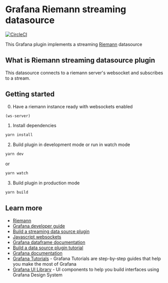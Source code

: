 # Grafana Riemann streaming datasource

[![CircleCI](https://circleci.com/gh/faxm0dem/grafana-riemann-websocket-datasource/tree/master.svg?style=svg)](https://circleci.com/gh/faxm0dem/grafana-riemann-websocket-datasource/tree/master)

This Grafana plugin implements a streaming [Riemann](https://riemann.io/) datasource

## What is Riemann streaming datasource plugin

This datasource connects to a riemann server's websocket and subscribes to a stream.

## Getting started

0. Have a riemann instance ready with websockets enabled
```clojure
(ws-server)
```

1. Install dependencies
```BASH
yarn install
```
2. Build plugin in development mode or run in watch mode
```BASH
yarn dev
```
or
```BASH
yarn watch
```
3. Build plugin in production mode
```BASH
yarn build
```

## Learn more
- [Riemann](https://riemann.io)
- [Grafana developer guide](https://github.com/grafana/grafana/blob/master/contribute/developer-guide.md)
- [Build a streaming data source plugin](https://grafana.com/docs/grafana/latest/developers/plugins/build-a-streaming-data-source-plugin/)
- [Javascript websockets](https://javascript.info/websocket)
- [Grafana dataframe documentation](https://grafana.com/docs/grafana/latest/developers/plugins/data-frames/)
- [Build a data source plugin tutorial](https://grafana.com/tutorials/build-a-data-source-plugin)
- [Grafana documentation](https://grafana.com/docs/)
- [Grafana Tutorials](https://grafana.com/tutorials/) - Grafana Tutorials are step-by-step guides that help you make the most of Grafana
- [Grafana UI Library](https://developers.grafana.com/ui) - UI components to help you build interfaces using Grafana Design System
